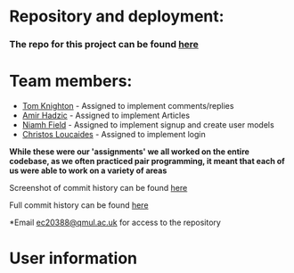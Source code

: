 # Repository and deployment:

### The repo for this project can be found [here](https://github.com/ChrisLoucaides/web-coursework-3)

# Team members:
* [Tom Knighton](https://github.com/Tom-Knighton) - Assigned to implement comments/replies
* [Amir Hadzic](https://github.com/AmirH01) - Assigned to implement Articles
* [Niamh Field](https://github.com/nevadafield) - Assigned to implement signup and create user models
* [Christos Loucaides](https://github.com/ChrisLoucaides) - Assigned to implement login

**While these were our 'assignments' we all worked on the entire codebase, as we often practiced pair programming, 
it meant that each of us were able to work on a variety of areas**

Screenshot of commit history can be found [here](https://imgur.com/a/1KDbNz8)

Full commit history can be found [here](https://github.com/ChrisLoucaides/web-coursework-3/commits/main/)

*Email ec20388@qmul.ac.uk for access to the repository

# User information

